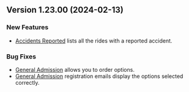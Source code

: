  ## Version 1.23.00 (2024-02-13)

 ### New Features
 - [Accidents Reported](/Leaders/accidents) lists all the rides with a reported accident.

 ### Bug Fixes
 - [General Admission](/GA/manage) allows you to order options.
 - [General Admission](/GA/manage) registration emails display the options selected correctly.
